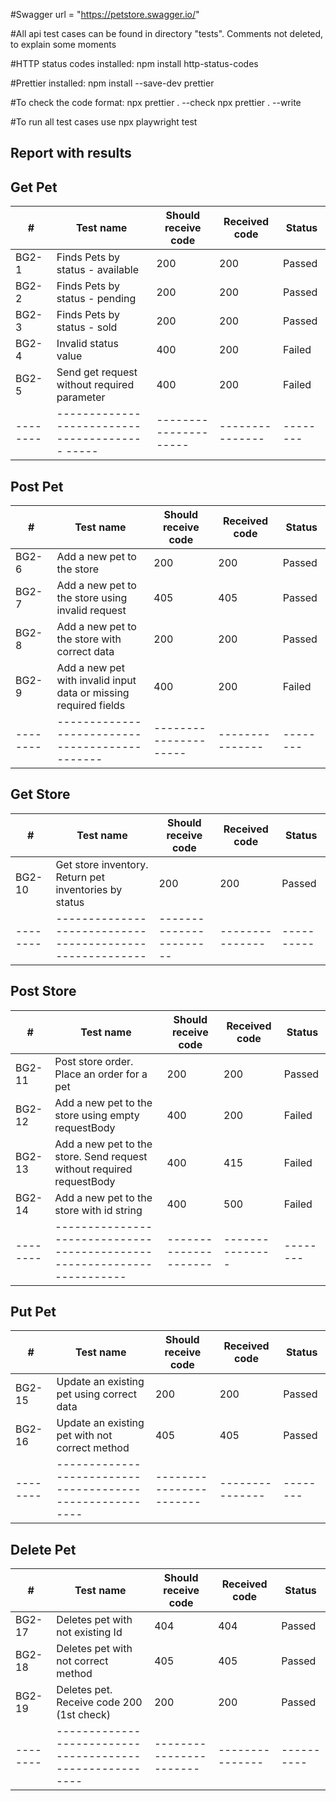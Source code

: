 #Swagger url = "https://petstore.swagger.io/"

#All api test cases can be found in directory "tests". Comments not deleted, to explain some moments

#HTTP status codes installed:
npm install http-status-codes

#Prettier installed:
npm install --save-dev prettier

#To check the code format:
npx prettier . --check
npx prettier . --write

#To run all test cases use
npx playwright test

## Report with results

## Get Pet

| #        | Test name                                      | Should receive code   | Received code   | Status   |
| -------- | ---------------------------------------------- | --------------------- | --------------- | -------- |
| BG2-1    | Finds Pets by status - available               | 200                   | 200             | Passed   |
| BG2-2    | Finds Pets by status - pending                 | 200                   | 200             | Passed   |
| BG2-3    | Finds Pets by status - sold                    | 200                   | 200             | Passed   |
| BG2-4    | Invalid status value                           | 400                   | 200             | Failed   |
| BG2-5    | Send get request without required parameter    | 400                   | 200             | Failed   |
| -------- | ---------------------------------------- ----- | --------------------- | --------------- | -------- |

## Post Pet

| #        | Test name                                                        | Should receive code   | Received code   | Status   |
| -------- | ---------------------------------------------------------------- | --------------------- | --------------- | -------- |
| BG2-6    | Add a new pet to the store                                       | 200                   | 200             | Passed   |
| BG2-7    | Add a new pet to the store using invalid request                 | 405                   | 405             | Passed   |
| BG2-8    | Add a new pet to the store with correct data                     | 200                   | 200             | Passed   |
| BG2-9    | Add a new pet with invalid input data or missing required fields | 400                   | 200             | Failed   |
| -------- | ----------------------------------------------                   | --------------------- | --------------- | -------- |

## Get Store

| #        | Test name                                                | Should receive code     | Received code   | Status     |
| -------- | -------------------------------------------------------- | ----------------------- | --------------- | ---------- |
| BG2-10   | Get store inventory. Return pet inventories by status    | 200                     | 200             | Passed     |
| -------- | -------------------------------------------------------- | ----------------------- | --------------- | ---------- |

## Post Store

| #        | Test name                                                               | Should receive code   | Received code   | Status   |
| -------- | ----------------------------------------------------------------------- | --------------------- | --------------- | -------- |
| BG2-11   | Post store order. Place an order for a pet                              | 200                   | 200             | Passed   |
| BG2-12   | Add a new pet to the store using empty requestBody                      | 400                   | 200             | Failed   |
| BG2-13   | Add a new pet to the store. Send request without required requestBody   | 400                   | 415             | Failed   |
| BG2-14   | Add a new pet to the store with id string                               | 400                   | 500             | Failed   |
| -------- | ----------------------------------------------------------------------- | --------------------- | --------------- | -------- |

## Put Pet

| #        | Test name                                                | Should receive code     | Received code   | Status   |
| -------- | -------------------------------------------------------- | ----------------------- | --------------- | -------- |
| BG2-15   | Update an existing pet using correct data                | 200                     | 200             | Passed   |
| BG2-16   | Update an existing pet with not correct method           | 405                     | 405             | Passed   |
| -------- | -------------------------------------------------------- | ----------------------- | --------------- | -------- |

## Delete Pet

| #        | Test name                                                | Should receive code     | Received code   | Status     |
| -------- | -------------------------------------------------------- | ----------------------- | --------------- | ---------- |
| BG2-17   | Deletes pet with not existing Id                         | 404                     | 404             | Passed     |
| BG2-18   | Deletes pet with not correct method                      | 405                     | 405             | Passed     |
| BG2-19   | Deletes pet. Receive code 200 (1st check)                | 200                     | 200             | Passed     |
| -------- | -------------------------------------------------------- | ----------------------- | --------------- | ---------- |
